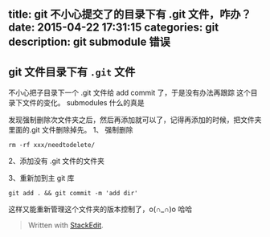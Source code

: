 title: git 不小心提交了的目录下有 .git 文件，咋办？
date: 2015-04-22 17:31:15
categories: git
description: git submodule 错误
---

## git 文件目录下有 `.git` 文件

不小心把子目录下一个 .git 文件给 add commit 了，于是没有办法再跟踪 这个目录下文件的变化。
submodules 什么的真是

发现强制删除次文件夹之后，然后再添加就可以了，记得再添加的时候，把文件夹里面的.git 文件删除掉先。
1、 强制删除

```
rm -rf xxx/needtodelete/
```

2、添加没有 .git 文件的文件夹 

3、重新加到主 git 库
```
git add . && git commit -m 'add dir'
```

这样又能重新管理这个文件夹的版本控制了，o(∩_∩)o 哈哈

> Written with [StackEdit](https://stackedit.io/).